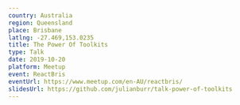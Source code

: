 ```yaml
---
country: Australia
region: Queensland
place: Brisbane
latlng: -27.469,153.0235
title: The Power Of Toolkits
type: Talk
date: 2019-10-20
platform: Meetup
event: ReactBris
eventUrl: https://www.meetup.com/en-AU/reactbris/
slidesUrl: https://github.com/julianburr/talk-power-of-toolkits
---
```

